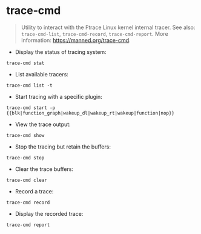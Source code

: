 # trace-cmd

> Utility to interact with the Ftrace Linux kernel internal tracer.
> See also: `trace-cmd-list`, `trace-cmd-record`, `trace-cmd-report`.
> More information: <https://manned.org/trace-cmd>.

- Display the status of tracing system:

`trace-cmd stat`

- List available tracers:

`trace-cmd list -t`

- Start tracing with a specific plugin:

`trace-cmd start -p {{blk|function_graph|wakeup_dl|wakeup_rt|wakeup|function|nop}}`

- View the trace output:

`trace-cmd show`

- Stop the tracing but retain the buffers:

`trace-cmd stop`

- Clear the trace buffers:

`trace-cmd clear`

- Record a trace:

`trace-cmd record`

- Display the recorded trace:

`trace-cmd report`
